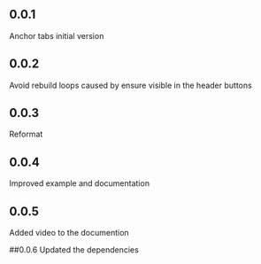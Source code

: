 ## 0.0.1
Anchor tabs initial version

## 0.0.2
Avoid rebuild loops caused by ensure visible in the header buttons

## 0.0.3
Reformat

## 0.0.4
Improved example and documentation

## 0.0.5
Added video to the documention

##0.0.6
Updated the dependencies
